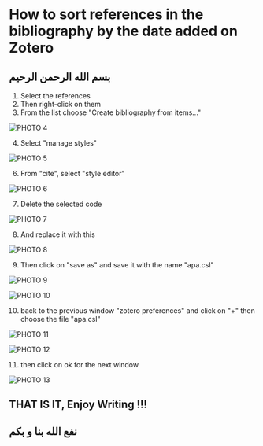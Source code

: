 # How to sort references in the bibliography by the date added on Zotero
## بسم الله الرحمن الرحيم

1. Select the references 
2. Then right-click on them
3. From the list choose "Create bibliography from items..."

![PHOTO 4](https://github.com/faris-hamdi/desktop-tutorial/assets/80545842/be64b579-e4b8-44d2-a55d-337912106575)

4. Select "manage styles"

![PHOTO 5](https://github.com/faris-hamdi/desktop-tutorial/assets/80545842/5eeb91f0-5911-4c79-83cb-7767356fcc24)

6. From "cite", select "style editor"

![PHOTO 6](https://github.com/faris-hamdi/desktop-tutorial/assets/80545842/449cda42-ad8e-4f81-b5da-89144c8e1377)

7. Delete the selected code

![PHOTO 7](https://github.com/faris-hamdi/desktop-tutorial/assets/80545842/f275a05d-fd0a-4e0e-82f5-0294aca6cf9a)

8. And replace it with this <key variable="abridged"/>

![PHOTO 8](https://github.com/faris-hamdi/desktop-tutorial/assets/80545842/9447d589-888b-496f-9aaf-d3d27229796c)

9. Then click on "save as" and save it with the name "apa.csl"

![PHOTO 9](https://github.com/faris-hamdi/desktop-tutorial/assets/80545842/c16351dd-3d99-496b-be7e-e4fada7766d1)

![PHOTO 10](https://github.com/faris-hamdi/desktop-tutorial/assets/80545842/d2c36db7-e11c-4df1-9653-eb937834d10c)

10. back to the previous window "zotero preferences" and click on "+" then choose the file "apa.csl"

![PHOTO 11](https://github.com/faris-hamdi/desktop-tutorial/assets/80545842/3e18facd-24eb-4c13-80aa-ff3235c20517)

![PHOTO 12](https://github.com/faris-hamdi/desktop-tutorial/assets/80545842/799d1e3f-96a1-475f-925a-44d9d8c15d9a)

11. then click on ok for the next window

![PHOTO 13](https://github.com/faris-hamdi/desktop-tutorial/assets/80545842/a5a336d6-e2b4-4788-9997-67f6933a5c98)

## THAT IS IT, Enjoy Writing !!!
## نفع الله بنا و بكم
